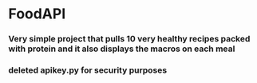 # FoodAPI
### Very simple project that pulls 10 very healthy recipes packed with protein and it also displays the macros on each meal
### deleted apikey.py for security purposes
